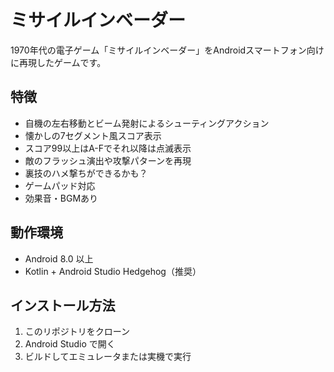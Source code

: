 # ミサイルインベーダー

1970年代の電子ゲーム「ミサイルインベーダー」をAndroidスマートフォン向けに再現したゲームです。

## 特徴

- 自機の左右移動とビーム発射によるシューティングアクション
- 懐かしの7セグメント風スコア表示
- スコア99以上はA-Fでそれ以降は点滅表示
- 敵のフラッシュ演出や攻撃パターンを再現
- 裏技のハメ撃ちができるかも？
- ゲームパッド対応
- 効果音・BGMあり

## 動作環境

- Android 8.0 以上
- Kotlin + Android Studio Hedgehog（推奨）

## インストール方法

1. このリポジトリをクローン
2. Android Studio で開く
3. ビルドしてエミュレータまたは実機で実行
